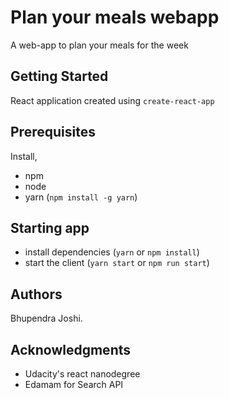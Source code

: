 # Plan your meals webapp

A web-app to plan your meals for the week

## Getting Started

React application created using `create-react-app`

## Prerequisites

Install,
 - npm
 - node
 - yarn (`npm install -g yarn`)

 ## Starting app
 - install dependencies (`yarn` or `npm install`)
 - start the client (`yarn start` or `npm run start`)

## Authors

Bhupendra Joshi.

## Acknowledgments
 - Udacity's react nanodegree
 - Edamam for Search API